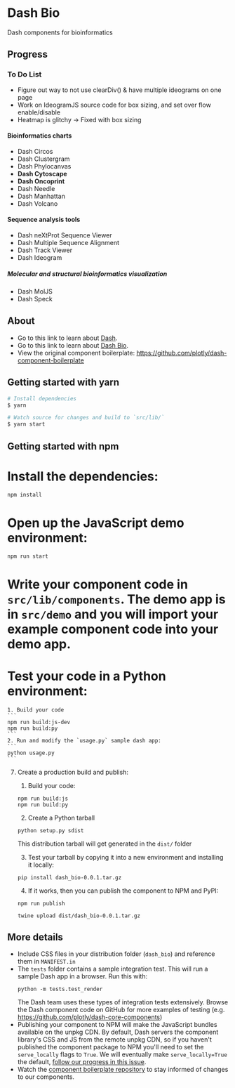 # Dash Bio

Dash components for bioinformatics

## Progress

### To Do List
- Figure out way to not use clearDiv() & have multiple ideograms on one page
- Work on IdeogramJS source code for box sizing, and set over flow enable/disable
- Heatmap is glitchy -> Fixed with box sizing

#### Bioinformatics charts

- Dash Circos
- Dash Clustergram
- Dash Phylocanvas
- **Dash Cytoscape**
- **Dash Oncoprint**
- Dash Needle
- Dash Manhattan
- Dash Volcano

#### Sequence analysis tools

- Dash neXtProt Sequence Viewer
- Dash Multiple Sequence Alignment
- Dash Track Viewer
- Dash Ideogram

##### Molecular and structural bioinformatics visualization

- Dash MolJS
- Dash Speck

## About

- Go to this link to learn about [Dash](https://plot.ly/products/dash/).
- Go to this link to learn about [Dash Bio](https://dash.bio).
- View the original component boilerplate: https://github.com/plotly/dash-component-boilerplate
## Getting started with yarn

```sh
# Install dependencies
$ yarn

# Watch source for changes and build to `src/lib/`
$ yarn start
```

## Getting started with npm

# Install the dependencies:
```
npm install
```
# Open up the JavaScript demo environment:
```
npm run start
```
# Write your component code in `src/lib/components`. The demo app is in `src/demo` and you will import your example component code into your demo app.
# Test your code in a Python environment:
    1. Build your code
    ```
    npm run build:js-dev
    npm run build:py
    ```
    2. Run and modify the `usage.py` sample dash app:
    ```
    python usage.py
    ```
7. Create a production build and publish:
    1. Build your code:
    ```
    npm run build:js
    npm run build:py
    ```
    2. Create a Python tarball
    ```
    python setup.py sdist
    ```
    This distribution tarball will get generated in the `dist/` folder

    3. Test your tarball by copying it into a new environment and installing it locally:
    ```
    pip install dash_bio-0.0.1.tar.gz
    ```

    4. If it works, then you can publish the component to NPM and PyPI:
    ```
    npm run publish
    ```
    ```
    twine upload dist/dash_bio-0.0.1.tar.gz
    ```


## More details
- Include CSS files in your distribution folder (`dash_bio`) and reference them in `MANIFEST.in`
- The `tests` folder contains a sample integration test. This will run a sample Dash app in a browser. Run this with:
    ```
    python -m tests.test_render
    ```
    The Dash team uses these types of integration tests extensively. Browse the Dash component code on GitHub for more examples of testing (e.g. https://github.com/plotly/dash-core-components)
- Publishing your component to NPM will make the JavaScript bundles available on the unpkg CDN. By default, Dash servers the component library's CSS and JS from the remote unpkg CDN, so if you haven't published the component package to NPM you'll need to set the `serve_locally` flags to `True`. We will eventually make `serve_locally=True` the default, [follow our progress in this issue](https://github.com/plotly/dash/issues/284).
- Watch the [component boilerplate repository](https://github.com/plotly/dash-component-boilerplate) to stay informed of changes to our components.
